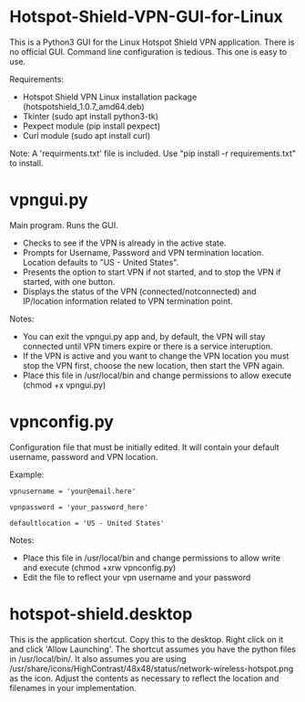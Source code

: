 # Hotspot-Shield-VPN-GUI-for-Linux
This is a Python3 GUI for the Linux Hotspot Shield VPN application. There is no official GUI. Command line configuration is tedious. This one is easy to use. 

Requirements:
 - Hotspot Shield VPN Linux installation package (hotspotshield_1.0.7_amd64.deb)
 - Tkinter (sudo apt install python3-tk)
 - Pexpect module (pip install pexpect)
 - Curl module (sudo apt install curl)

Note: A 'requirments.txt' file is included. Use "pip install -r requirements.txt" to install.
 

 # vpngui.py
 Main program. Runs the GUI.
 - Checks to see if the VPN is already in the active state.
 - Prompts for Username, Password and VPN termination location. Location defaults to "US - United States".
 - Presents the option to start VPN if not started, and to stop the VPN if started, with one button. 
 - Displays the status of the VPN (connected/notconnected) and IP/location information related to VPN termination point.

 Notes:
 - You can exit the vpngui.py app and, by default, the VPN will stay connected until VPN timers expire or there is a service interuption.
 - If the VPN is active and you want to change the VPN location you must stop the VPN first, choose the new location, then start the VPN again.
 - Place this file in /usr/local/bin and change permissions to allow execute (chmod +x vpngui.py)
 
 # vpnconfig.py
 Configuration file that must be initially edited. It will contain your default username, password and VPN location.
 
 Example:
 
    vpnusername = 'your@email.here'
    
    vpnpassword = 'your_password_here'
    
    defaultlocation = 'US - United States'

Notes:
- Place this file in /usr/local/bin and change permissions to allow write and execute (chmod +xrw vpnconfig.py)
- Edit the file to reflect your vpn username and your password

# hotspot-shield.desktop
This is the application shortcut. Copy this to the desktop. Right click on it and click 'Allow Launching'. The shortcut assumes you have the python files in /usr/local/bin/. It also assumes you are using /usr/share/icons/HighContrast/48x48/status/network-wireless-hotspot.png as the icon. Adjust the contents as necessary to reflect the location and filenames in your implementation.
